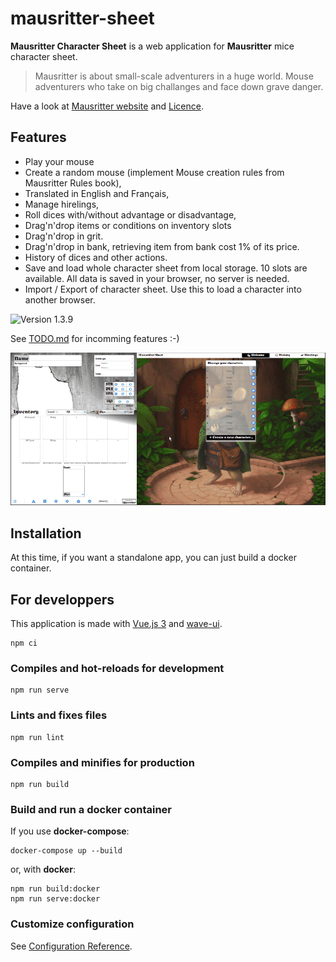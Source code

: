 # mausritter-sheet
**Mausritter Character Sheet** is a web application for **Mausritter** mice character sheet.

> Mausritter is about small-scale adventurers in a huge world. Mouse adventurers who take on big challanges and face down grave danger.

Have a look at [Mausritter website](https://mausritter.com/) and [Licence](./LICENSE.md).

## Features
- Play your mouse
- Create a random mouse (implement Mouse creation rules from Mausritter Rules book),
- Translated in English and Français,
- Manage hirelings,
- Roll dices with/without advantage or disadvantage,
- Drag'n'drop items or conditions on inventory slots
- Drag'n'drop in grit.
- Drag'n'drop in bank, retrieving item from bank cost 1% of its price.
- History of dices and other actions.
- Save and load whole character sheet from local storage. 10 slots are available. All data is saved in your browser, no server is needed.
- Import / Export of character sheet. Use this to load a character into another browser.

![Version 1.3.9](/public/img/mausritter-sheet-fr-dices.png)

See [TODO.md](./src/TODO.md) for incomming features :-)

![Exemple Sheet 0.1.1](./live.gif)

## Installation

At this time, if you want a standalone app, you can just build a docker container.

## For developpers
This application is made with [Vue.js 3](https://v3.vuejs.org/) and [wave-ui](https://antoniandre.github.io/wave-ui/).

```
npm ci
```

### Compiles and hot-reloads for development
```
npm run serve
```

### Lints and fixes files
```
npm run lint
```

### Compiles and minifies for production
```
npm run build
```

### Build and run a docker container
If you use **docker-compose**:
```
docker-compose up --build
```
or, with **docker**:
```
npm run build:docker
npm run serve:docker
```

### Customize configuration
See [Configuration Reference](https://cli.vuejs.org/config/).
